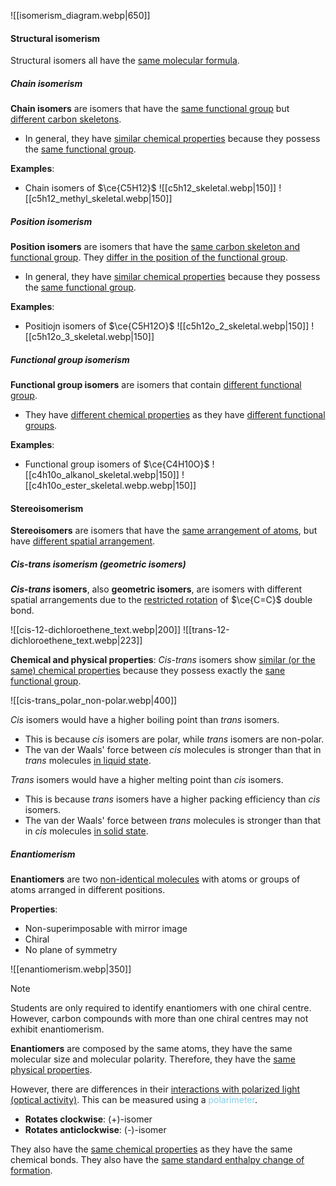 ![[isomerism_diagram.webp|650]]

#### Structural isomerism
Structural isomers all have the <u>same molecular formula</u>.

##### Chain isomerism
**Chain isomers** are isomers that have the <u>same functional group</u> but <u>different carbon skeletons</u>.
- In general, they have <u>similar chemical properties</u> because they possess the <u>same functional group</u>.

**Examples**:
- Chain isomers of $\ce{C5H12}$
  ![[c5h12_skeletal.webp|150]] ![[c5h12_methyl_skeletal.webp|150]]

##### Position isomerism
**Position isomers** are isomers that have the <u>same carbon skeleton and functional group</u>. They <u>differ in the position of the functional group</u>.
- In general, they have <u>similar chemical properties</u> because they possess the <u>same functional group</u>.

**Examples**:
- Positiojn isomers of $\ce{C5H12O}$
  ![[c5h12o_2_skeletal.webp|150]] ![[c5h12o_3_skeletal.webp|150]]

##### Functional group isomerism
**Functional group isomers** are isomers that contain <u>different functional group</u>.
- They have <u>different chemical properties</u> as they have <u>different functional groups</u>.

**Examples**:
- Functional group isomers of $\ce{C4H10O}$
  ![[c4h10o_alkanol_skeletal.webp|150]] ![[c4h10o_ester_skeletal.webp.webp|150]]

#### Stereoisomerism
**Stereoisomers** are isomers that have the <u>same arrangement of atoms</u>, but have <u>different spatial arrangement</u>.

##### *Cis-trans* isomerism (geometric isomers)
***Cis-trans* isomers**, also **geometric isomers**, are isomers with different spatial arrangements due to the <u>restricted rotation</u> of $\ce{C=C}$ double bond.

![[cis-12-dichloroethene_text.webp|200]] ![[trans-12-dichloroethene_text.webp|223]]

**Chemical and physical properties**:
*Cis-trans* isomers show <u>similar (or the same) chemical properties</u> because they possess exactly the <u>sane functional group</u>.

![[cis-trans_polar_non-polar.webp|400]]

*Cis* isomers would have a higher boiling point than *trans* isomers.
- This is because *cis* isomers are polar, while *trans* isomers are non-polar.
- The van der Waals' force between *cis* molecules is stronger than that in *trans* molecules <u>in liquid state</u>.

*Trans* isomers would have a higher melting point than *cis* isomers.
- This is because *trans* isomers have a higher packing efficiency than *cis* isomers.
- The van der Waals' force between *trans* molecules is stronger than that in *cis* molecules <u>in solid state</u>.

##### Enantiomerism
**Enantiomers** are two <u>non-identical molecules</u> with atoms or groups of atoms arranged in different positions.

**Properties**:
- Non-superimposable with mirror image
- Chiral
- No plane of symmetry

![[enantiomerism.webp|350]]

> [!note]
> Students are only required to identify enantiomers with one chiral centre. However, carbon compounds with more than one chiral centres may not exhibit enantiomerism.

**Enantiomers** are composed by the same atoms, they have the same molecular size and molecular polarity. Therefore, they have the <u>same physical properties</u>.

However, there are differences in their <u>interactions with polarized light (optical activity)</u>. This can be measured using a <span style="color: skyblue">polarimeter</span>.
- **Rotates clockwise**: (+)-isomer
- **Rotates anticlockwise**: (-)-isomer

They also have the <u>same chemical properties</u> as they have the same chemical bonds. They also have the <u>same standard enthalpy change of formation</u>.

